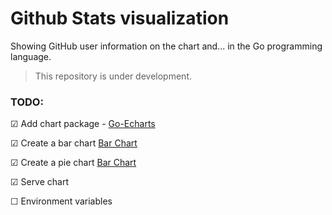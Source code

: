 # Github Stats visualization

Showing GitHub user information on the chart and... in the Go programming language.

> This repository is under development.

### TODO:

&#9745; Add chart package - [Go-Echarts](https://github.com/go-echarts/go-echarts)

&#9745; Create a bar chart [Bar Chart](./charts/bar.go)

&#9745; Create a pie chart [Bar Chart](./charts/pie.go)

&#9745; Serve chart

 &#9744; Environment variables
<!-- - 
- 
- &#9745; -->